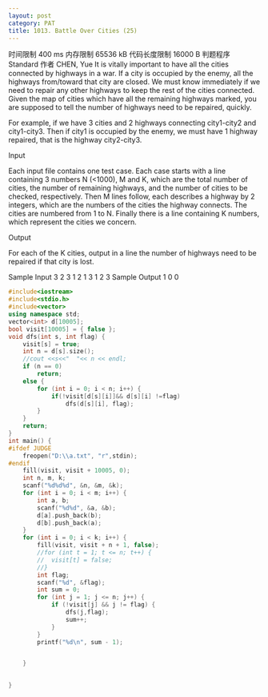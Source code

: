 ```yaml
---
layout: post
category: PAT
title: 1013. Battle Over Cities (25)
---
```


时间限制
400 ms
内存限制
65536 kB
代码长度限制
16000 B
判题程序
Standard
作者
CHEN, Yue
It is vitally important to have all the cities connected by highways in a war. If a city is occupied by the enemy, all the highways from/toward that city are closed. We must know immediately if we need to repair any other highways to keep the rest of the cities connected. Given the map of cities which have all the remaining highways marked, you are supposed to tell the number of highways need to be repaired, quickly.

For example, if we have 3 cities and 2 highways connecting city1-city2 and city1-city3. Then if city1 is occupied by the enemy, we must have 1 highway repaired, that is the highway city2-city3.

Input

Each input file contains one test case. Each case starts with a line containing 3 numbers N (<1000), M and K, which are the total number of cities, the number of remaining highways, and the number of cities to be checked, respectively. Then M lines follow, each describes a highway by 2 integers, which are the numbers of the cities the highway connects. The cities are numbered from 1 to N. Finally there is a line containing K numbers, which represent the cities we concern.

Output

For each of the K cities, output in a line the number of highways need to be repaired if that city is lost.

Sample Input
3 2 3
1 2
1 3
1 2 3
Sample Output
1
0
0

```c++
#include<iostream>
#include<stdio.h>
#include<vector>
using namespace std;
vector<int> d[10005];
bool visit[10005] = { false };
void dfs(int s, int flag) {
	visit[s] = true;
	int n = d[s].size();
	//cout <<s<<"  "<< n << endl;
	if (n == 0)
		return;
	else {
		for (int i = 0; i < n; i++) {
			if(!visit[d[s][i]]&& d[s][i] !=flag)
				dfs(d[s][i], flag);
		}
	}
	return;
}
int main() {
#ifdef JUDGE
	freopen("D:\\a.txt", "r",stdin);
#endif
	fill(visit, visit + 10005, 0);
	int n, m, k;
	scanf("%d%d%d", &n, &m, &k);
	for (int i = 0; i < m; i++) {
		int a, b;
		scanf("%d%d", &a, &b);
		d[a].push_back(b);
		d[b].push_back(a);
	}
	for (int i = 0; i < k; i++) {
		fill(visit, visit + n + 1, false);
		//for (int t = 1; t <= n; t++) {
		//	visit[t] = false;
		//}
		int flag;
		scanf("%d", &flag);
		int sum = 0;
		for (int j = 1; j <= n; j++) {
			if (!visit[j] && j != flag) {
				dfs(j,flag);
				sum++;
			}
		}
		printf("%d\n", sum - 1);


	}
	

}
```